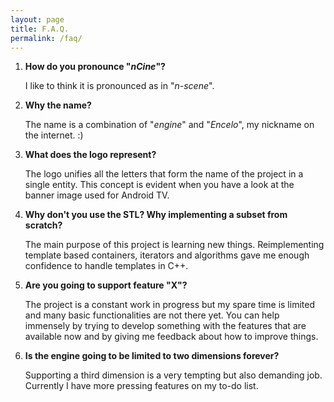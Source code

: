 ```yaml
---
layout: page
title: F.A.Q.
permalink: /faq/
---
```


1. **How do you pronounce "*nCine*"?**

   I like to think it is pronounced as in "*n-scene*".

2. **Why the name?**

   The name is a combination of "*engine*" and "*Encelo*", my nickname on the internet. :)

3. **What does the logo represent?**

   The logo unifies all the letters that form the name of the project in a single entity. This concept is evident when you have a look at the banner image used for Android TV.

4. **Why don't you use the STL? Why implementing a subset from scratch?**

   The main purpose of this project is learning new things. Reimplementing template based containers, iterators and algorithms gave me enough confidence to handle templates in C++.

5. **Are you going to support feature "X"?**

   The project is a constant work in progress but my spare time is limited and many basic functionalities are not there yet. You can help immensely by trying to develop something with the features that are available now and by giving me feedback about how to improve things.

6. **Is the engine going to be limited to two dimensions forever?**

   Supporting a third dimension is a very tempting but also demanding job. Currently I have more pressing features on my to-do list.
